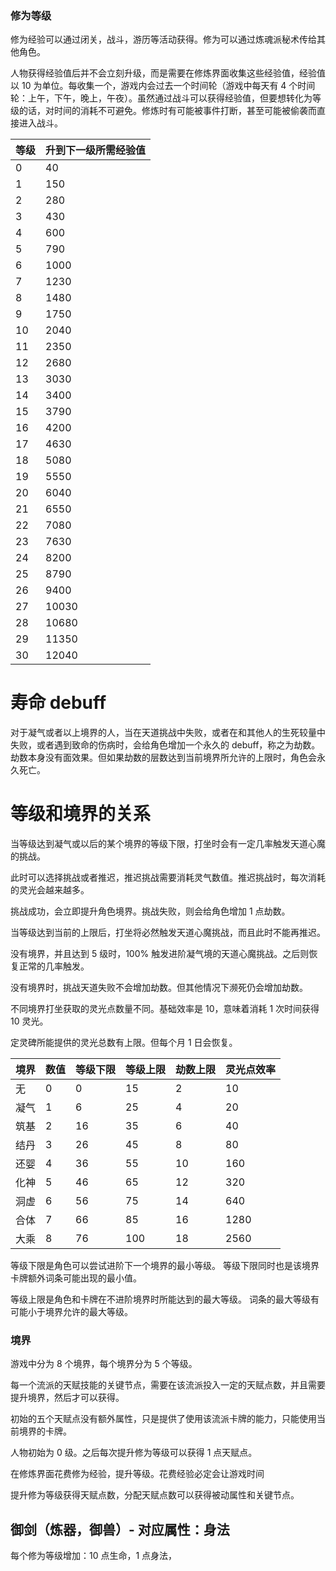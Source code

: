 ### 修为等级

修为经验可以通过闭关，战斗，游历等活动获得。修为可以通过炼魂派秘术传给其他角色。

人物获得经验值后并不会立刻升级，而是需要在修炼界面收集这些经验值，经验值以 10 为单位。每收集一个，游戏内会过去一个时间轮（游戏中每天有 4 个时间轮：上午，下午，晚上，午夜）。虽然通过战斗可以获得经验值，但要想转化为等级的话，对时间的消耗不可避免。修炼时有可能被事件打断，甚至可能被偷袭而直接进入战斗。

| 等级 | 升到下一级所需经验值 |
| ---- | -------------------- |
| 0    | 40                   |
| 1    | 150                  |
| 2    | 280                  |
| 3    | 430                  |
| 4    | 600                  |
| 5    | 790                  |
| 6    | 1000                 |
| 7    | 1230                 |
| 8    | 1480                 |
| 9    | 1750                 |
| 10   | 2040                 |
| 11   | 2350                 |
| 12   | 2680                 |
| 13   | 3030                 |
| 14   | 3400                 |
| 15   | 3790                 |
| 16   | 4200                 |
| 17   | 4630                 |
| 18   | 5080                 |
| 19   | 5550                 |
| 20   | 6040                 |
| 21   | 6550                 |
| 22   | 7080                 |
| 23   | 7630                 |
| 24   | 8200                 |
| 25   | 8790                 |
| 26   | 9400                 |
| 27   | 10030                |
| 28   | 10680                |
| 29   | 11350                |
| 30   | 12040                |

# 寿命 debuff

对于凝气或者以上境界的人，当在天道挑战中失败，或者在和其他人的生死较量中失败，或者遇到致命的伤病时，会给角色增加一个永久的 debuff，称之为劫数。劫数本身没有面效果。但如果劫数的层数达到当前境界所允许的上限时，角色会永久死亡。

# 等级和境界的关系

当等级达到凝气或以后的某个境界的等级下限，打坐时会有一定几率触发天道心魔的挑战。

此时可以选择挑战或者推迟，推迟挑战需要消耗灵气数值。推迟挑战时，每次消耗的灵光会越来越多。

挑战成功，会立即提升角色境界。挑战失败，则会给角色增加 1 点劫数。

当等级达到当前的上限后，打坐将必然触发天道心魔挑战，而且此时不能再推迟。

没有境界，并且达到 5 级时，100% 触发进阶凝气境的天道心魔挑战。之后则恢复正常的几率触发。

没有境界时，挑战天道失败不会增加劫数。但其他情况下濒死仍会增加劫数。

不同境界打坐获取的灵光点数量不同。基础效率是 10，意味着消耗 1 次时间获得 10 灵光。

定灵碑所能提供的灵光总数有上限。但每个月 1 日会恢复。

| 境界 | 数值 | 等级下限 | 等级上限 | 劫数上限 | 灵光点效率 |
| ---- | ---- | -------- | -------- | -------- | ---------- |
| 无   | 0    | 0        | 15       | 2        | 10         |
| 凝气 | 1    | 6        | 25       | 4        | 20         |
| 筑基 | 2    | 16       | 35       | 6        | 40         |
| 结丹 | 3    | 26       | 45       | 8        | 80         |
| 还婴 | 4    | 36       | 55       | 10       | 160        |
| 化神 | 5    | 46       | 65       | 12       | 320        |
| 洞虚 | 6    | 56       | 75       | 14       | 640        |
| 合体 | 7    | 66       | 85       | 16       | 1280       |
| 大乘 | 8    | 76       | 100      | 18       | 2560       |

等级下限是角色可以尝试进阶下一个境界的最小等级。
等级下限同时也是该境界卡牌额外词条可能出现的最小值。

等级上限是角色和卡牌在不进阶境界时所能达到的最大等级。
词条的最大等级有可能小于境界允许的最大等级。

### 境界

游戏中分为 8 个境界，每个境界分为 5 个等级。

每一个流派的天赋技能的关键节点，需要在该流派投入一定的天赋点数，并且需要提升境界，然后才可以获得。

初始的五个天赋点没有额外属性，只是提供了使用该流派卡牌的能力，只能使用当前境界的卡牌。

人物初始为 0 级。之后每次提升修为等级可以获得 1 点天赋点。

在修炼界面花费修为经验，提升等级。花费经验必定会让游戏时间

提升修为等级获得天赋点数，分配天赋点数可以获得被动属性和关键节点。

## 御剑（炼器，御兽）- 对应属性：身法

每个修为等级增加：10 点生命，1 点身法，
